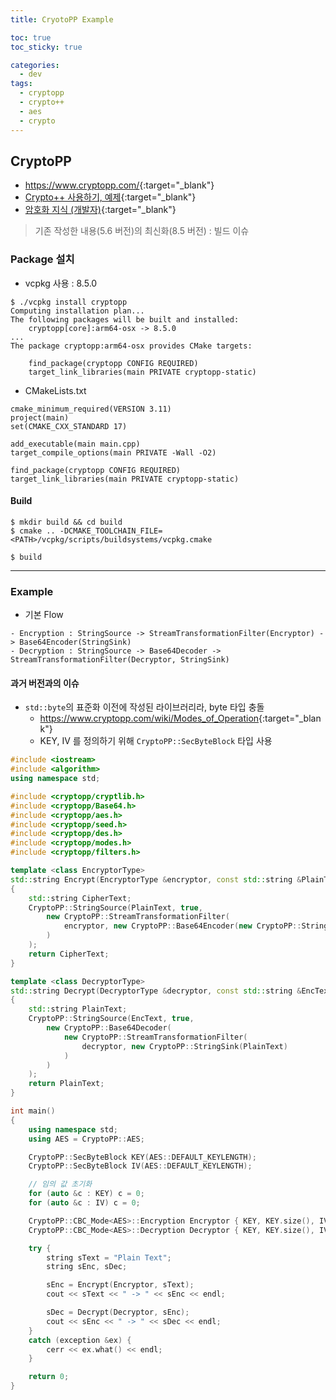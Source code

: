 ```yaml
---
title: CryotoPP Example

toc: true
toc_sticky: true

categories:
  - dev
tags:
  - cryptopp
  - crypto++
  - aes
  - crypto
---
```



## CryptoPP
- <https://www.cryptopp.com/>{:target="_blank"}
- [Crypto++ 사용하기, 예제](https://cdecl.tistory.com/277){:target="_blank"}
- [암호화 지식 (개발자)](/dev/crypto-for-develop/){:target="_blank"}

> 기존 작성한 내용(5.6 버전)의 최신화(8.5 버전) : 빌드 이슈 

### Package 설치 
- vcpkg 사용 : 8.5.0

```
$ ./vcpkg install cryptopp
Computing installation plan...
The following packages will be built and installed:
    cryptopp[core]:arm64-osx -> 8.5.0
...
The package cryptopp:arm64-osx provides CMake targets:

    find_package(cryptopp CONFIG REQUIRED)
    target_link_libraries(main PRIVATE cryptopp-static)
```

- CMakeLists.txt

```
cmake_minimum_required(VERSION 3.11)
project(main)
set(CMAKE_CXX_STANDARD 17)

add_executable(main main.cpp)
target_compile_options(main PRIVATE -Wall -O2)

find_package(cryptopp CONFIG REQUIRED)
target_link_libraries(main PRIVATE cryptopp-static)
```

#### Build 
```
$ mkdir build && cd build
$ cmake .. -DCMAKE_TOOLCHAIN_FILE=<PATH>/vcpkg/scripts/buildsystems/vcpkg.cmake

$ build 
```

---
### Example 
- 기본 Flow

```
- Encryption : StringSource -> StreamTransformationFilter(Encryptor) -> Base64Encoder(StringSink)
- Decryption : StringSource -> Base64Decoder -> StreamTransformationFilter(Decryptor, StringSink)
```

#### 과거 버전과의 이슈 
- `std::byte`의 표준화 이전에 작성된 라이브러리라, byte 타입 충돌 
  - <https://www.cryptopp.com/wiki/Modes_of_Operation>{:target="_blank"}
  - KEY, IV 를 정의하기 위해 `CryptoPP::SecByteBlock` 타입 사용

```cpp
#include <iostream>
#include <algorithm>
using namespace std;

#include <cryptopp/cryptlib.h>
#include <cryptopp/Base64.h>
#include <cryptopp/aes.h>
#include <cryptopp/seed.h>
#include <cryptopp/des.h>
#include <cryptopp/modes.h>
#include <cryptopp/filters.h>

template <class EncryptorType>
std::string Encrypt(EncryptorType &encryptor, const std::string &PlainText) 
{
	std::string CipherText;
	CryptoPP::StringSource(PlainText, true,
		new CryptoPP::StreamTransformationFilter(
			encryptor, new CryptoPP::Base64Encoder(new CryptoPP::StringSink(CipherText), false) /* default padding */
		)
	);
	return CipherText;
}

template <class DecryptorType>
std::string Decrypt(DecryptorType &decryptor, const std::string &EncText) 
{
	std::string PlainText;
	CryptoPP::StringSource(EncText, true,
		new CryptoPP::Base64Decoder(
			new CryptoPP::StreamTransformationFilter(
				decryptor, new CryptoPP::StringSink(PlainText)
			)
		)
	);
	return PlainText;
}

int main()
{
	using namespace std;
	using AES = CryptoPP::AES;

	CryptoPP::SecByteBlock KEY(AES::DEFAULT_KEYLENGTH);
	CryptoPP::SecByteBlock IV(AES::DEFAULT_KEYLENGTH);

	// 임의 값 초기화 
	for (auto &c : KEY) c = 0;
	for (auto &c : IV) c = 0;

	CryptoPP::CBC_Mode<AES>::Encryption Encryptor { KEY, KEY.size(), IV };
	CryptoPP::CBC_Mode<AES>::Decryption Decryptor { KEY, KEY.size(), IV };

	try {
		string sText = "Plain Text";
		string sEnc, sDec;

		sEnc = Encrypt(Encryptor, sText);
		cout << sText << " -> " << sEnc << endl;

		sDec = Decrypt(Decryptor, sEnc);
		cout << sEnc << " -> " << sDec << endl;	
	}
	catch (exception &ex) {
		cerr << ex.what() << endl;
	}

	return 0;
}
```